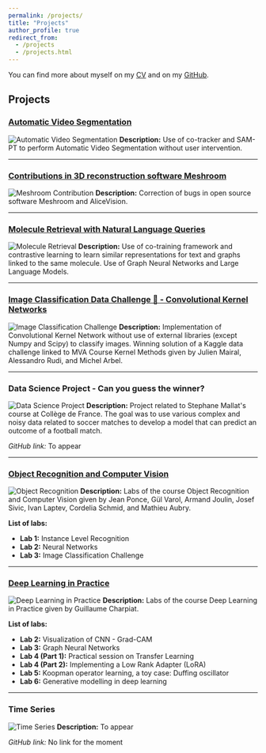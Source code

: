 ```yaml
---
permalink: /projects/
title: "Projects"
author_profile: true
redirect_from: 
  - /projects
  - /projects.html
---
```


You can find more about myself on my [CV](https://elyasbny.github.io/files/CV_EB.pdf) and on my [GitHub](https://github.com/elyasbny).

## Projects

### [Automatic Video Segmentation](https://github.com/elyasbny/sam-pt)
![Automatic Video Segmentation](path_to_image_for_project1.png)
**Description:** Use of co-tracker and SAM-PT to perform Automatic Video Segmentation without user intervention.

---

### [Contributions in 3D reconstruction software Meshroom](https://github.com/alicevision/Meshroom)
![Meshroom Contribution](path_to_image_for_project2.png)
**Description:** Correction of bugs in open source software Meshroom and AliceVision.

---

### [Molecule Retrieval with Natural Language Queries](https://github.com/elyasbny/gnn_moleculeretrieval_nlp/tree/main)
![Molecule Retrieval](path_to_image_for_project3.png)
**Description:** Use of co-training framework and contrastive learning to learn similar representations for text and graphs linked to the same molecule. Use of Graph Neural Networks and Large Language Models.

---

### [Image Classification Data Challenge 🥇 - Convolutional Kernel Networks](https://github.com/elyasbny/CKN_from_Scratch)
![Image Classification Challenge](path_to_image_for_project4.png)
**Description:** Implementation of Convolutional Kernel Network without use of external libraries (except Numpy and Scipy) to classify images. Winning solution of a Kaggle data challenge linked to MVA Course Kernel Methods given by Julien Mairal, Alessandro Rudi, and Michel Arbel.

---

### Data Science Project - Can you guess the winner?
![Data Science Project](path_to_image_for_project5.png)
**Description:** Project related to Stephane Mallat's course at Collège de France. The goal was to use various complex and noisy data related to soccer matches to develop a model that can predict an outcome of a football match.

*GitHub link:* To appear

---

### [Object Recognition and Computer Vision](https://github.com/elyasbny/mva_computervision)
![Object Recognition](path_to_image_for_project6.png)
**Description:** Labs of the course Object Recognition and Computer Vision given by Jean Ponce, Gül Varol, Armand Joulin, Josef Sivic, Ivan Laptev, Cordelia Schmid, and Mathieu Aubry.

**List of labs:**
- **Lab 1:** Instance Level Recognition
- **Lab 2:** Neural Networks
- **Lab 3:** Image Classification Challenge

---

### [Deep Learning in Practice](https://github.com/elyasbny/mva_deeplearning)
![Deep Learning in Practice](path_to_image_for_project7.png)
**Description:** Labs of the course Deep Learning in Practice given by Guillaume Charpiat.

**List of labs:**
- **Lab 2:** Visualization of CNN - Grad-CAM
- **Lab 3:** Graph Neural Networks
- **Lab 4 (Part 1):** Practical session on Transfer Learning
- **Lab 4 (Part 2):** Implementing a Low Rank Adapter (LoRA)
- **Lab 5:** Koopman operator learning, a toy case: Duffing oscillator
- **Lab 6:** Generative modelling in deep learning

---

### Time Series
![Time Series](path_to_image_for_project8.png)
**Description:** To appear

*GitHub link:* No link for the moment
